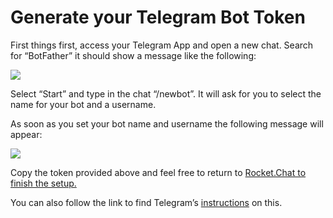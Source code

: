 # Generate your Telegram Bot Token

First things first, access your Telegram App and open a new chat. Search for “BotFather” it should show a message like the following:

![](../../../../../../.gitbook/assets/2021-11-28\_20-19-31.png)

Select “Start” and type in the chat “/newbot”. It will ask for you to select the name for your bot and a username.

As soon as you set your bot name and username the following message will appear:

![](../../../../../../.gitbook/assets/2021-11-28\_20-21-07.png)

Copy the token provided above and feel free to return to [Rocket.Chat to finish the setup.](https://docs.rocket.chat/guides/app-guides/omnichannel-apps/telegram-app/telegram-app-configuration)

You can also follow the link to find Telegram’s [instructions](https://core.telegram.org/bots#6-botfather) on this.
